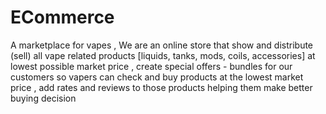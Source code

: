 # ECommerce
A marketplace for vapes , We are an online store that show and distribute (sell) all vape related products [liquids, tanks, mods, coils, accessories] at lowest possible market price , create special offers - bundles  for our customers  so vapers can check and buy products at the lowest market price , add rates and reviews  to those products  helping them make better buying decision 
